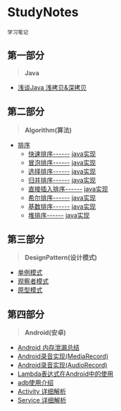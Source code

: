 # StudyNotes

	学习笔记

## 第一部分

> **Java**

* [浅谈Java 浅拷贝&深拷贝](https://github.com/dreamfish797/StudyNotes/tree/master/Java/浅谈Java浅拷贝&深拷贝.md)

## 第二部分

> **Algorithm(算法)**

* [排序](https://github.com/dreamfish797/StudyNotes/tree/master/Algorithm-learning/Sort)
	* [快速排序------](https://github.com/dreamfish797/StudyNotes/tree/master/Algorithm-learning/Sort/快速排序.md)	[java实现](https://github.com/dreamfish797/StudyNotes/blob/master/Algorithm-learning/Sort/Algorithm_impl_java/src/sort/QuickSort.java)
	* [冒泡排序------](https://github.com/dreamfish797/StudyNotes/tree/master/Algorithm-learning/Sort/冒泡排序.md) [java实现](https://github.com/dreamfish797/StudyNotes/blob/master/Algorithm-learning/Sort/Algorithm_impl_java/src/sort/BubbleSort.java)
	* [选择排序------](https://github.com/dreamfish797/StudyNotes/tree/master/Algorithm-learning/Sort/选择排序.md) [java实现](https://github.com/dreamfish797/StudyNotes/blob/master/Algorithm-learning/Sort/Algorithm_impl_java/src/sort/SelectSort.java)
	* [归并排序------](https://github.com/dreamfish797/StudyNotes/tree/master/Algorithm-learning/Sort/归并排序.md) [java实现](https://github.com/dreamfish797/StudyNotes/blob/master/Algorithm-learning/Sort/Algorithm_impl_java/src/sort/MergeSort.java)
	* [直接插入排序------](https://github.com/dreamfish797/StudyNotes/tree/master/Algorithm-learning/Sort/直接插入排序.md) [java实现](https://github.com/dreamfish797/StudyNotes/blob/master/Algorithm-learning/Sort/Algorithm_impl_java/src/sort/InsertionSort.java)
	* [希尔排序------](https://github.com/dreamfish797/StudyNotes/tree/master/Algorithm-learning/Sort/希尔排序.md) [java实现](https://github.com/dreamfish797/StudyNotes/blob/master/Algorithm-learning/Sort/Algorithm_impl_java/src/sort/ShellSort.java)
	* [基数排序------](https://github.com/dreamfish797/StudyNotes/tree/master/Algorithm-learning/Sort/基数排序.md) [java实现](https://github.com/dreamfish797/StudyNotes/blob/master/Algorithm-learning/Sort/Algorithm_impl_java/src/sort/RadixSort.java)
	* [堆排序------](https://github.com/dreamfish797/StudyNotes/tree/master/Algorithm-learning/Sort/堆排序.md) [java实现](https://github.com/dreamfish797/StudyNotes/blob/master/Algorithm-learning/Sort/Algorithm_impl_java/srcsort//RadixSort.java)
    
## 第三部分
    
> **DesignPattern(设计模式)**

* [单例模式](https://github.com/dreamfish797/StudyNotes/tree/master/DesignPattern/单例模式.md)
* [观察者模式](https://github.com/dreamfish797/StudyNotes/tree/master/DesignPattern/观察者模式.md)
* [原型模式](https://github.com/dreamfish797/StudyNotes/tree/master/DesignPattern/原型模式.md)

## 第四部分
> **Android(安卓)**

* [Android 内存泄漏总结](https://github.com/dreamfish797/StudyNotes/tree/master/Android/Android内存泄漏总结.md)
* [Android录音实现(MediaRecord)](https://github.com/dreamfish797/StudyNotes/tree/master/Android/Android录音实现(MediaRecord).md)
* [Android录音实现(AudioRecord)](https://github.com/dreamfish797/StudyNotes/tree/master/Android/Android录音实现(AudioRecord).md)
* [Lambda表达式在Android中的使用](https://github.com/dreamfish797/StudyNotes/tree/master/Android/Lambda表达式在Android中的使用.md)
* [adb使用介绍](https://github.com/dreamfish797/StudyNotes/tree/master/Android/adb使用介绍.md)
* [Activity 详细解析](https://github.com/dreamfish797/StudyNotes/tree/master/Android/Activity详细解析.md)
* [Service 详细解析](https://github.com/dreamfish797/StudyNotes/tree/master/Android/Service详细解析.md)
